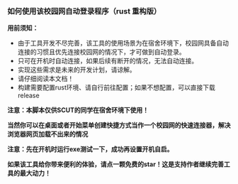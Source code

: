 ### 如何使用该校园网自动登录程序（rust 重构版）

**用前须知：**

- 由于工具开发不尽完善，该工具的使用场景为在宿舍环境下，校园网具备自动连接的习惯且优先连接校园网的情况下，才可做到自动登录。
- 只可在开机时自动连接，如果后续有断开的情况，无法自动连接。
- 实现这些需求是未来的开发计划，请谅解。
- 请仔细阅读本文档！
- 构建需要配置rust环境、请自行前往配置；如果不想配置，可以直接下载release

**注意：本脚本仅供SCUT的同学在宿舍环境下使用！**

**当然你可以在桌面或者开始菜单创建快捷方式当作一个校园网的快速连接器，解决浏览器网页加载不出来的情况**

**注意：先在开机时运行exe测试一下，成功再设置开机自启。**

**如果该工具给你带来便利的体验，请点一颗免费的star！这是支持作者继续完善工具的最大动力！**
